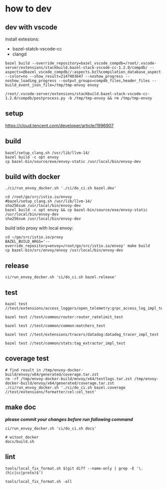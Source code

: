 # how to dev

## dev with vscode

install extesions:
- bazel-statck-vscode-cc
- clangd

```
bazel build --override_repository=bazel_vscode_compdb=/root/.vscode-server/extensions/stackbuild.bazel-stack-vscode-cc-1.2.0/compdb/ --aspects=@bazel_vscode_compdb//:aspects.bzl%compilation_database_aspect --color=no --show_result=2147483647 --noshow_progress --noshow_loading_progress --output_groups=compdb_files,header_files --build_event_json_file=/tmp/tmp-envoy envoy

/root/.vscode-server/extensions/stackbuild.bazel-stack-vscode-cc-1.2.0/compdb/postprocess.py -b /tmp/tmp-envoy && rm /tmp/tmp-envoy
```

## setup

https://cloud.tencent.com/developer/article/1996907

## build

```console
bazel/setup_clang.sh /usr/lib/llvm-14/
bazel build -c opt envoy
cp bazel-bin/source/exe/envoy-static /usr/local/bin/envoy-dev
```

## build with docker

```console
./ci/run_envoy_docker.sh './ci/do_ci.sh bazel.dev'
```

```
cd /root/go/src/istio.io/envoy
#bazel/setup_clang.sh /usr/lib/llvm-14/
sha256sum /usr/local/bin/envoy-dev
bazel build -c opt envoy && cp bazel-bin/source/exe/envoy-static /usr/local/bin/envoy-dev
sha256sum /usr/local/bin/envoy-dev
```

build istio proxy with local envoy:

```
cd ~/go/src/istio.io/proxy
BAZEL_BUILD_ARGS='--override_repository=envoy=/root/go/src/istio.io/envoy' make build 
cp bazel-bin/src/envoy/envoy /usr/local/bin/envoy-dev
```

## release

```
ci/run_envoy_docker.sh 'ci/do_ci.sh bazel.release'
```

## test

```console
bazel test //test/extensions/access_loggers/open_telemetry:grpc_access_log_impl_test

bazel test //test/common/router:router_ratelimit_test

bazel test //test/common/common:matchers_test

bazel test //test/extensions/tracers/datadog:datadog_tracer_impl_test

bazel test //test/common/stats:tag_extractor_impl_test
```

## coverage test

```console
# find result in /tmp/envoy-docker-build/envoy/x64/generated/coverage.tar.zst
rm -rf /tmp/envoy-docker-build/envoy/x64/testlogs.tar.zst /tmp/envoy-docker-build/envoy/x64/generated/coverage.tar.zst
./ci/run_envoy_docker.sh './ci/do_ci.sh bazel.coverage //test/extensions/formatter/cel:cel_test'
```

## make doc

***please commit your changes before run following command***

```console
ci/run_envoy_docker.sh 'ci/do_ci.sh docs'

# witout docker
docs/build.sh
```

## lint

```shell
tools/local_fix_format.sh $(git diff --name-only | grep -E '\.(h|c|cc|proto)$')

tools/local_fix_format.sh -all
```
